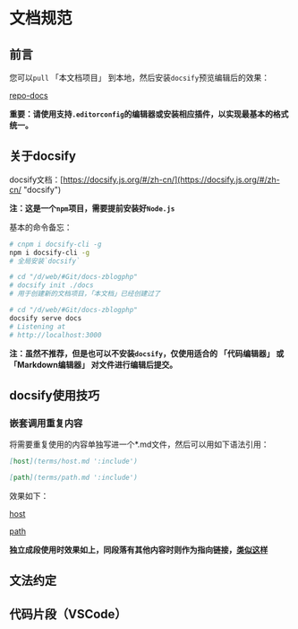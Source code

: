 # 文档规范

## 前言

您可以`pull` 「本文档项目」 到本地，然后安装`docsify`预览编辑后的效果：

[repo-docs](terms/repo-docs.md ':include')

**重要：请使用支持`.editorconfig`的编辑器或安装相应插件，以实现最基本的格式统一。**

## 关于docsify

docsify文档：[https://docsify.js.org/#/zh-cn/](https://docsify.js.org/#/zh-cn/ "docsify")

**注：这是一个`npm`项目，需要提前安装好`Node.js`**

基本的命令备忘：

```bash
# cnpm i docsify-cli -g
npm i docsify-cli -g
# 全局安装`docsify`

# cd "/d/web/#Git/docs-zblogphp"
# docsify init ./docs
# 用于创建新的文档项目，「本文档」已经创建过了

# cd "/d/web/#Git/docs-zblogphp"
docsify serve docs
# Listening at
# http://localhost:3000
```

**注：虽然不推荐，但是也可以不安装`docsify`，仅使用适合的 「代码编辑器」 或 「Markdown编辑器」 对文件进行编辑后提交。**

## docsify使用技巧

### 嵌套调用重复内容

将需要重复使用的内容单独写进一个*.md文件，然后可以用如下语法引用：

```md
[host](terms/host.md ':include')

[path](terms/path.md ':include')
```

效果如下：

[host](terms/host.md ':include')

[path](terms/path.md ':include')

**独立成段使用时效果如上，同段落有其他内容时则作为指向链接，[类似这样](terms/repo-docs.md ':include')**

## 文法约定

## 代码片段（VSCode）
